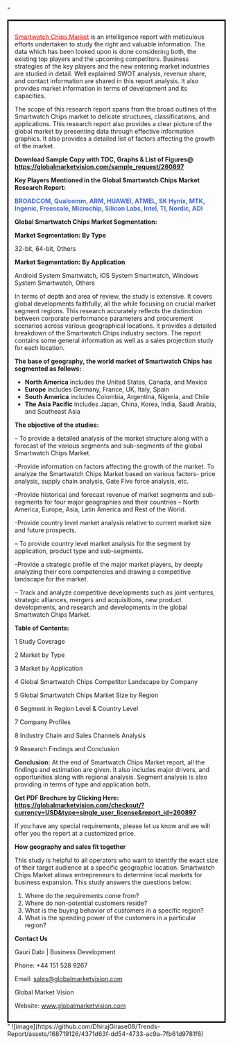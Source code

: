 "<div style='border: 3px solid black; padding: 1em;'>

<a style='color: #ff0000;' href='https://globalmarketvision.com/reports/global-smartwatch-chips-market/260897'>Smartwatch Chips Market</a> is an intelligence report with meticulous efforts undertaken to study the right and valuable information. The data which has been looked upon is done considering both, the existing top players and the upcoming competitors. Business strategies of the key players and the new entering market industries are studied in detail. Well explained SWOT analysis, revenue share, and contact information are shared in this report analysis. It also provides market information in terms of development and its capacities.

The scope of this research report spans from the broad outlines of the Smartwatch Chips market to delicate structures, classifications, and applications. This research report also provides a clear picture of the global market by presenting data through effective information graphics. It also provides a detailed list of factors affecting the growth of the market.

<strong>Download Sample Copy with TOC, Graphs &amp; List of Figures</strong><strong>@ </strong><strong><a style='color: #ff0000;' href='https://globalmarketvision.com/sample_request/260897?utm_source=linkedinPulse&utm_medium=Dhiraj&utm_campaign=SN'><strong>https://globalmarketvision.com/sample_request/260897</strong></a></strong>

<strong>Key Players Mentioned in the Global Smartwatch Chips Market Research Report:</strong>

<strong style='color: #4169e1;'>BROADCOM, Qualcomm, ARM, HUAWEI, ATMEL, SK Hynix, MTK, Ingenic, Freescale, Microchip, Silicon Labs, Intel, TI, Nordic, ADI</strong>

<strong>Global Smartwatch Chips Market Segmentation:</strong>

<strong>Market Segmentation: By Type</strong>

32-bit, 64-bit, Others

<strong>Market Segmentation: By Application</strong>

Android System Smartwatch, iOS System Smartwatch, Windows System Smartwatch, Others

In terms of depth and area of review, the study is extensive. It covers global developments faithfully, all the while focusing on crucial market segment regions. This research accurately reflects the distinction between corporate performance parameters and procurement scenarios across various geographical locations. It provides a detailed breakdown of the Smartwatch Chips industry sectors. The report contains some general information as well as a sales projection study for each location.

<strong>The base of geography, the world market of Smartwatch Chips has segmented as follows:</strong>
<ul>
  <li><strong>North America</strong> includes the United States, Canada, and Mexico</li>
  <li><strong>Europe</strong> includes Germany, France, UK, Italy, Spain</li>
  <li><strong>South America</strong> includes Colombia, Argentina, Nigeria, and Chile</li>
  <li><strong>The Asia Pacific</strong> includes Japan, China, Korea, India, Saudi Arabia, and Southeast Asia</li>
</ul>
<strong>The objective of the studies: </strong>

– To provide a detailed analysis of the market structure along with a forecast of the various segments and sub-segments of the global Smartwatch Chips Market.

-Provide information on factors affecting the growth of the market. To analyze the Smartwatch Chips Market based on various factors- price analysis, supply chain analysis, Gate Five force analysis, etc.

-Provide historical and forecast revenue of market segments and sub-segments for four major geographies and their countries – North America, Europe, Asia, Latin America and Rest of the World.

-Provide country level market analysis relative to current market size and future prospects.

– To provide country level market analysis for the segment by application, product type and sub-segments.

-Provide a strategic profile of the major market players, by deeply analyzing their core competencies and drawing a competitive landscape for the market.

– Track and analyze competitive developments such as joint ventures, strategic alliances, mergers and acquisitions, new product developments, and research and developments in the global Smartwatch Chips Market.

<strong>Table of Contents:</strong>

1 Study Coverage

2 Market by Type

3 Market by Application

4 Global Smartwatch Chips Competitor Landscape by Company

5 Global Smartwatch Chips Market Size by Region

6 Segment in Region Level &amp; Country Level

7 Company Profiles

8 Industry Chain and Sales Channels Analysis

9 Research Findings and Conclusion

<strong>Conclusion:</strong> At the end of Smartwatch Chips Market report, all the findings and estimation are given. It also includes major drivers, and opportunities along with regional analysis. Segment analysis is also providing in terms of type and application both.

<strong>Get PDF Brochure by Clicking Here:</strong> <strong><strong><a style='color: #ff0000;' href='https://globalmarketvision.com/checkout/?currency=USD&type=single_user_license&report_id=260897?utm_source=linkedinPulse&utm_medium=Dhiraj&utm_campaign=SN'>https://globalmarketvision.com/checkout/?currency=USD&type=single_user_license&report_id=260897</a></strong>
</strong>

If you have any special requirements, please let us know and we will offer you the report at a customized price.

<strong>How geography and sales fit together</strong>

This study is helpful to all operators who want to identify the exact size of their target audience at a specific geographic location. Smartwatch Chips Market allows entrepreneurs to determine local markets for business expansion. This study answers the questions below:
<ol>
  <li>Where do the requirements come from?</li>
  <li>Where do non-potential customers reside?</li>
  <li>What is the buying behavior of customers in a specific region?</li>
  <li>What is the spending power of the customers in a particular region?</li>
</ol>
<strong>Contact Us</strong>

Gauri Dabi | Business Development

Phone: +44 151 528 9267

Email: <a href='mailto:sales@globalmarketvision.com'>sales@globalmarketvision.com</a>

Global Market Vision

Website: <a href='http://www.globalmarketvision.com/'>www.globalmarketvision.com</a>

</div>"
![image](https://github.com/DhirajGirase08/Trends-Report/assets/168719126/4371d63f-dd54-4733-ac9a-7fb61d9781f6)
